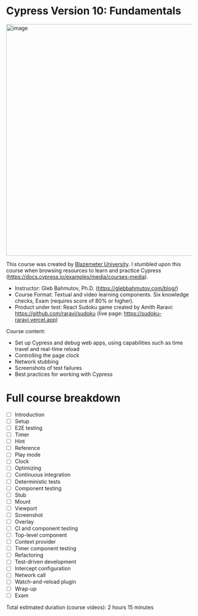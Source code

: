 # Cypress Version 10: Fundamentals

<img width="625" alt="image" src="https://user-images.githubusercontent.com/4522927/212147880-1639d222-af07-4610-a88a-bbda61376677.png">

This course was created by [Blazemeter University](https://www.blazemeter.com/university). I stumbled upon this course when browsing resources to learn and practice Cypress (https://docs.cypress.io/examples/media/courses-media).

- Instructor: Gleb Bahmutov, Ph.D. (https://glebbahmutov.com/blog/)
- Course Format: Textual and video learning components. Six knowledge checks, Exam (requires score of 80% or higher).
- Product under test: React Sudoku game created by Amith Raravi: https://github.com/raravi/sudoku (live page: https://sudoku-raravi.vercel.app)

Course content:

- Set up Cypress and debug web apps, using capabilities such as time travel and real-time reload
- Controlling the page clock
- Network stubbing
- Screenshots of test failures
- Best practices for working with Cypress

# Full course breakdown

- [ ] Introduction
- [ ] Setup
- [ ] E2E testing
- [ ] Timer
- [ ] Hint
- [ ] Reference
- [ ] Play mode
- [ ] Clock
- [ ] Optimizing
- [ ] Continuous integration
- [ ] Deterministic tests
- [ ] Component testing
- [ ] Stub
- [ ] Mount
- [ ] Viewport
- [ ] Screenshot
- [ ] Overlay
- [ ] CI and component testing
- [ ] Top-level component
- [ ] Context provider
- [ ] Timer component testing
- [ ] Refactoring
- [ ] Test-driven development
- [ ] Intercept configuration
- [ ] Network call
- [ ] Watch-and-reload plugin
- [ ] Wrap-up
- [ ] Exam

Total estimated duration (course videos): 2 hours 15 minutes
